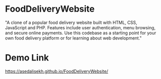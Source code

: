 # FoodDeliveryWebsite
"A clone of a popular food delivery website built with HTML, CSS, JavaScript and PHP. Features include user authentication, menu browsing, and secure online payments. Use this codebase as a starting point for your own food delivery platform or for learning about web development."
# Demo Link
https://asedalisekh.github.io/FoodDeliveryWebsite/
